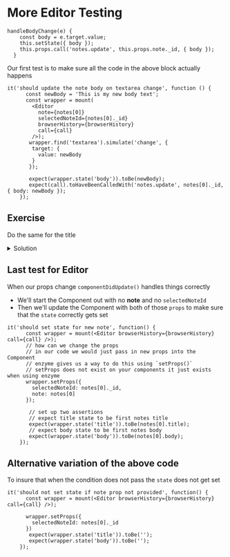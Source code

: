 # More Editor Testing
```
handleBodyChange(e) {
    const body = e.target.value;
    this.setState({ body });
    this.props.call('notes.update', this.props.note._id, { body });
  }
```

Our first test is to make sure all the code in the above block actually happens

```
it('should update the note body on textarea change', function () {
      const newBody = 'This is my new body text';
      const wrapper = mount(
        <Editor
          note={notes[0]}
          selectedNoteId={notes[0]._id}
          browserHistory={browserHistory}
          call={call}
        />);
       wrapper.find('textarea').simulate('change', {
        target: {
          value: newBody
        }
       });

       expect(wrapper.state('body')).toBe(newBody);
       expect(call).toHaveBeenCalledWith('notes.update', notes[0]._id, { body: newBody });
    });
```

## Exercise
Do the same for the title

<details>
  <summary>Solution</summary>
  `Editor.test.js`

```
    it('should update the note title on input change', function () {
      const newTitle = 'This is my new title text';
      const wrapper = mount(
        <Editor
          note={notes[0]}
          selectedNoteId={notes[0]._id}
          browserHistory={browserHistory}
          call={call}
        />);
        wrapper.find('input').simulate('change', {
          target: {
            value: newTitle
          }
        });

        expect(wrapper.state('title')).toBe(newTitle);
        expect(call).toHaveBeenCalledWith('notes.update', notes[0]._id, { title: newTitle });
    });
```
</details>

## Last test for Editor
When our props change `componentDidUpdate()` handles things correctly
* We'll start the Component out with no **note** and no `selectedNoteId`
* Then we'll update the Component with both of those `props` to make sure that the `state` correctly gets set

```
it('should set state for new note', function() {
      const wrapper = mount(<Editor browserHistory={browserHistory} call={call} />);
      // how can we change the props
      // in our code we would just pass in new props into the Component
      // enzyme gives us a way to do this using `setProps()`
      // setProps does not exist on your components it just exists when using enzyme
      wrapper.setProps({
        selectedNoteId: notes[0]._id,
        note: notes[0]
      });

       // set up two assertions
       // expect title state to be first notes title
       expect(wrapper.state('title')).toBe(notes[0].title);
       // expect body state to be first notes body
       expect(wrapper.state('body')).toBe(notes[0].body);
    });
```

## Alternative variation of the above code
To insure that when the condition does not pass the `state` does not get set

```
it('should not set state if note prop not provided', function() {
      const wrapper = mount(<Editor browserHistory={browserHistory} call={call} />);

      wrapper.setProps({
        selectedNoteId: notes[0]._id
      })
       expect(wrapper.state('title')).toBe('');
       expect(wrapper.state('body')).toBe('');
    });
```

